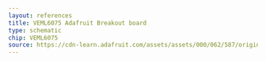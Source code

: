 ```yaml
---
layout: references
title: VEML6075 Adafruit Breakout board
type: schematic
chip: VEML6075
source: https://cdn-learn.adafruit.com/assets/assets/000/062/587/original/adafruit_products_schem.png?1537993764
---
```

